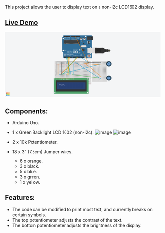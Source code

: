 This project allows the user to display text on a non-i2c LCD1602 display.

## [Live Demo](https://photos.app.goo.gl/jjY9GYRMFbdxQjPT7)

![Image of LCD 1602 circuit](https://github.com/MFarabi619/Arduino/blob/main/LCD1602%20Display/LCD%201602%20Display.png)

## Components:
- Arduino Uno.
- 1 x Green Backlight LCD 1602 (non-i2c).
![image](https://user-images.githubusercontent.com/54924158/231853550-11669d95-0250-456a-99ab-8df129bfc355.png)
![image](https://user-images.githubusercontent.com/54924158/231853680-f2f7c848-919e-4a16-9a34-0fffc8a80ac5.png)

- 2 x 10k Potentiometer.
- 18 x 3" (7.5cm) Jumper wires.
  -  6 x orange.
  -  3 x black.
  -  5 x blue.
  -  3 x green.
  -  1 x yellow.



## Features:

- The code can be modified to print most text, and currently breaks on certain symbols. 
- The top potentiometer adjusts the contrast of the text. 
- The bottom potentiometer adjusts the brightness of the display. 
